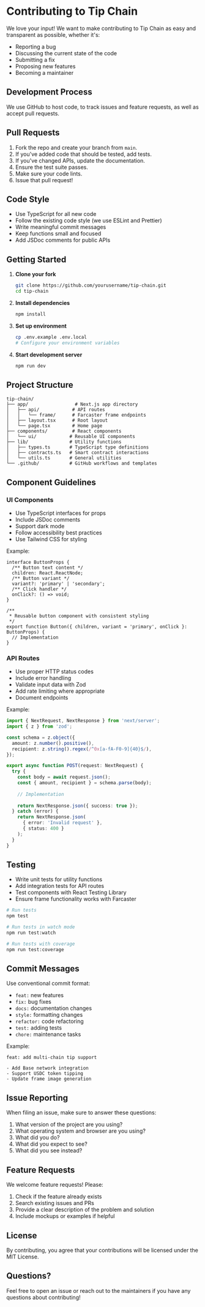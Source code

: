 # Contributing to Tip Chain

We love your input! We want to make contributing to Tip Chain as easy and transparent as possible, whether it's:

- Reporting a bug
- Discussing the current state of the code
- Submitting a fix
- Proposing new features
- Becoming a maintainer

## Development Process

We use GitHub to host code, to track issues and feature requests, as well as accept pull requests.

## Pull Requests

1. Fork the repo and create your branch from `main`.
2. If you've added code that should be tested, add tests.
3. If you've changed APIs, update the documentation.
4. Ensure the test suite passes.
5. Make sure your code lints.
6. Issue that pull request!

## Code Style

- Use TypeScript for all new code
- Follow the existing code style (we use ESLint and Prettier)
- Write meaningful commit messages
- Keep functions small and focused
- Add JSDoc comments for public APIs

## Getting Started

1. **Clone your fork**
   ```bash
   git clone https://github.com/yourusername/tip-chain.git
   cd tip-chain
   ```

2. **Install dependencies**
   ```bash
   npm install
   ```

3. **Set up environment**
   ```bash
   cp .env.example .env.local
   # Configure your environment variables
   ```

4. **Start development server**
   ```bash
   npm run dev
   ```

## Project Structure

```
tip-chain/
├── app/                 # Next.js app directory
│   ├── api/            # API routes
│   │   └── frame/      # Farcaster frame endpoints
│   ├── layout.tsx      # Root layout
│   └── page.tsx        # Home page
├── components/         # React components
│   └── ui/            # Reusable UI components
├── lib/               # Utility functions
│   ├── types.ts       # TypeScript type definitions
│   ├── contracts.ts   # Smart contract interactions
│   └── utils.ts       # General utilities
└── .github/           # GitHub workflows and templates
```

## Component Guidelines

### UI Components

- Use TypeScript interfaces for props
- Include JSDoc comments
- Support dark mode
- Follow accessibility best practices
- Use Tailwind CSS for styling

Example:
```tsx
interface ButtonProps {
  /** Button text content */
  children: React.ReactNode;
  /** Button variant */
  variant?: 'primary' | 'secondary';
  /** Click handler */
  onClick?: () => void;
}

/**
 * Reusable button component with consistent styling
 */
export function Button({ children, variant = 'primary', onClick }: ButtonProps) {
  // Implementation
}
```

### API Routes

- Use proper HTTP status codes
- Include error handling
- Validate input data with Zod
- Add rate limiting where appropriate
- Document endpoints

Example:
```typescript
import { NextRequest, NextResponse } from 'next/server';
import { z } from 'zod';

const schema = z.object({
  amount: z.number().positive(),
  recipient: z.string().regex(/^0x[a-fA-F0-9]{40}$/),
});

export async function POST(request: NextRequest) {
  try {
    const body = await request.json();
    const { amount, recipient } = schema.parse(body);
    
    // Implementation
    
    return NextResponse.json({ success: true });
  } catch (error) {
    return NextResponse.json(
      { error: 'Invalid request' },
      { status: 400 }
    );
  }
}
```

## Testing

- Write unit tests for utility functions
- Add integration tests for API routes
- Test components with React Testing Library
- Ensure frame functionality works with Farcaster

```bash
# Run tests
npm test

# Run tests in watch mode
npm run test:watch

# Run tests with coverage
npm run test:coverage
```

## Commit Messages

Use conventional commit format:

- `feat:` new features
- `fix:` bug fixes
- `docs:` documentation changes
- `style:` formatting changes
- `refactor:` code refactoring
- `test:` adding tests
- `chore:` maintenance tasks

Example:
```
feat: add multi-chain tip support

- Add Base network integration
- Support USDC token tipping
- Update frame image generation
```

## Issue Reporting

When filing an issue, make sure to answer these questions:

1. What version of the project are you using?
2. What operating system and browser are you using?
3. What did you do?
4. What did you expect to see?
5. What did you see instead?

## Feature Requests

We welcome feature requests! Please:

1. Check if the feature already exists
2. Search existing issues and PRs
3. Provide a clear description of the problem and solution
4. Include mockups or examples if helpful

## License

By contributing, you agree that your contributions will be licensed under the MIT License.

## Questions?

Feel free to open an issue or reach out to the maintainers if you have any questions about contributing!
